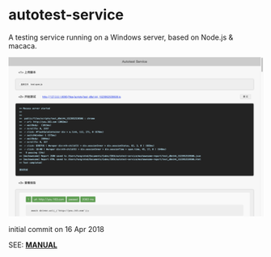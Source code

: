 # autotest-service
A testing service running on a Windows server, based on Node.js & macaca.

![](./manual/man_01.png)

initial commit on 16 Apr 2018

SEE: [**MANUAL**](./manual/test-env-build.md)
